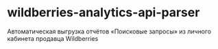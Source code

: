 # wildberries-analytics-api-parser
Автоматическая выгрузка отчётов «Поисковые запросы» из личного кабинета продавца Wildberries
